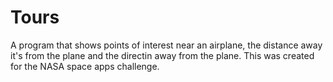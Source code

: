 # Tours
A program that shows points of interest near an airplane, the distance away it's from the plane and the directin away from the plane.
This was created for the NASA space apps challenge.
